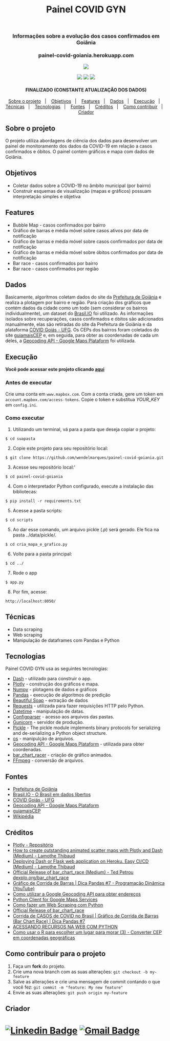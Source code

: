 
<header> 
<h1 align="center">Painel COVID GYN</h1>
</header>

<h3 align="center">
Informações sobre a evolução dos casos confirmados em Goiânia
  <br>  <br>
painel-covid-goiania.herokuapp.com
 </p>
<p align="center">
<img src="https://media.giphy.com/media/RlMjsjnmtp8K5CkgRU/giphy.gif">
 </p>


<p align="center">
<img src="https://img.shields.io/github/repo-size/wendelmarques/mapeamento-medias-enem-folium?color=blueviolet">
<img src="https://img.shields.io/github/languages/count/wendelmarques/mapeamento-medias-enem-folium?color=blueviolet">
<img src="https://img.shields.io/github/followers/wendelmarques?color=blueviolet">

</p>

<h4 align="center"> 
FINALIZADO (CONSTANTE ATUALIZAÇÃO DOS DADOS)
</h4> 

<div align="center">

<p align="center">
  <a href="#about">Sobre o projeto</a>&nbsp;&nbsp;&nbsp;|&nbsp;&nbsp;&nbsp;
  <a href="#objetivos">Objetivos</a>&nbsp;&nbsp;&nbsp;|&nbsp;&nbsp;&nbsp;
  <a href="#features">Features</a>&nbsp;&nbsp;&nbsp;|&nbsp;&nbsp;&nbsp;
  <a href="#dados">Dados</a>&nbsp;&nbsp;&nbsp;|&nbsp;&nbsp;&nbsp;
  <a href="#get">Execução</a>&nbsp;&nbsp;&nbsp;|&nbsp;&nbsp;&nbsp;
  <a href="#tecnicas">Técnicas</a>&nbsp;&nbsp;&nbsp;|&nbsp;&nbsp;&nbsp;
  <a href="#tech">Tecnologias</a>&nbsp;&nbsp;&nbsp;|&nbsp;&nbsp;&nbsp;
  <a href="#fontes">Fontes</a>&nbsp;&nbsp;&nbsp;|&nbsp;&nbsp;&nbsp;
  <a href="#creditos">Créditos</a>&nbsp;&nbsp;&nbsp;|&nbsp;&nbsp;&nbsp;
  <a href="#contribute">Como contribuir</a>&nbsp;&nbsp;&nbsp;|&nbsp;&nbsp;&nbsp;
  <a href="#creator">Criador</a>
</p>
</div>

<a id="about"></a>
## Sobre o projeto
O projeto utiliza abordagens de ciência dos dados para desenvolver um painel de monitoramento dos dados da COVID-19 em relação a casos confirmados e óbitos. O painel contém gráficos e mapa com dados de Goiânia.

<a id="objetivos"></a>
## Objetivos
  - Coletar dados sobre a COVID-19 no âmbito municipal (por bairro)
  - Construir esquemas de visualização (mapas e gráficos) possuam interpretação simples e objetiva
  
<a id="features"></a>
## Features
*    Bubble Map - casos confirmados por bairro
*    Gráfico de barras e média móvel sobre casos ativos por data de notificação
*    Gráfico de barras e média móvel sobre casos confirmados por data de notificação 
*    Gráfico de barras e média móvel sobre óbitos confirmados por data de notificação 
*    Bar race - casos confirmados por bairro
*    Bar race - casos confirmados por região

<a id="dados"></a>
## Dados
Basicamente, algoritmos coletam dados do site da [Prefeitura de Goiânia](https://www.goiania.go.gov.br/) e realiza a plotagem por bairro e região. Para criação dos gráficos que contém dados da cidade como um todo (sem considerar os bairros individualmente), um dataset do [Brasil.IO](https://brasil.io/dataset/covid19/caso/?search=&date=&state=&city=&place_type=&is_last=&city_ibge_code=5208707&order_for_place=) foi utilizado. As informações isolados sobre recuperações, casos confirmados e óbitos são adicionados manualmente, elas são retiradas do site da Prefeitura de Goiânia e da plataforma [COVID Goiás - UFG](https://covidgoias.ufg.br/). Os CEPs dos bairros foram coletados do site [guiamaisCEP](https://cep.guiamais.com.br/) e, em seguida, para obter as coordenadas de cada um deles, a [Geocoding API - Google Maps Plataform](https://developers.google.com/maps/documentation/geocoding/) foi utilizada. 


<a id="get"></a>
## Execução

**Você pode acessar este projeto clicando [aqui](https://painel-covid-goiania.herokuapp.com/)**
### Antes de executar 
Crie uma conta em  ```www.mapbox.com```. Com a conta criada, gere um token em ```account.mapbox.com/access-tokens```. Copie o token e substitua _YOUR_KEY_ em ```config.ini```.

### Como executar

1. Utilizando um terminal, vá para a pasta que deseja copiar o projeto:


```console
$ cd suapasta
```

2. Copie este projeto para seu repositório local:

```console
$ git clone https://github.com/wendelmarques/painel-covid-goiania.git
```

3. Acesse seu repositório local:'

```console
$ cd painel-covid-goiania
```

4. Com o interpretador Python configurado, execute a instalação das bibliotecas:

```console
$ pip install -r requirements.txt
```
5. Acesse a pasta scripts:

```console
$ cd scripts
```
5. Ao dar esse comando, um arquivo pickle (_.p_) será gerado. Ele fica na pasta ../data/pickle/.

```console
$ cd cria_mapa_e_grafico.py
```

6. Volte para a pasta principal:

```console
$ cd ../
```
7. Rode o app
```
$ app.py
```
8. Por fim, acesse:
```
http://localhost:8050/
```

<a id="tecnicas"></a>
## Técnicas
- Data scraping
- Web scraping
- Manipulação de dataframes com Pandas e Python


<a id="tech"></a>
## Tecnologias

Painel COVID GYN usa as seguintes tecnologias:
* [Dash](https://plotly.com/dash/) - utilizado para construir o app.
* [Plotly](https://plotly.com/chart-studio/) - construção dos gráficos e mapa.
* [Numpy](https://numpy.org/) - plotagens de dados e gráficos
* [Pandas](https://pandas.pydata.org/) - execução de algoritmos de predição
* [Beautiful Soap](https://www.crummy.com/software/BeautifulSoup/bs4/doc/) - extração de dados
* [Requests](https://requests.readthedocs.io/en/master/) - utilizada para fazer requisições HTTP pelo Python.
* [Datetime](https://docs.python.org/3/library/datetime.html) - manipulação de datas.
* [Configparser](https://docs.python.org/3/library/configparser.html) - acesso aos arquivos das pastas.
* [Gunicorn](https://gunicorn.org/) - servidor de produção.
* [Pickle](https://docs.python.org/3/library/pickle.html) - The pickle module implements binary protocols for serializing and de-serializing a Python object structure. 
* [os](https://docs.python.org/3/library/os.html) - manipulção de arquivos.
* [Geocoding API - Google Maps Plataform](https://developers.google.com/maps/documentation/geocoding/) - utilizada para obter coordenadas.
* [bar_chart_racer](https://github.com/dexplo/bar_chart_race) - criação de gráfico animados.
* [FFmpeg](https://github.com/dexplo/bar_chart_race) - conversão de arquivos.

<a id="fontes"></a>
## Fontes
*    [Prefeitura de Goiânia](https://www.goiania.go.gov.br/)
*    [Brasil.IO - O Brasil em dados libertos](https://brasil.io/dataset/covid19/caso/?search=&date=&state=&city=&place_type=&is_last=&city_ibge_code=5208707&order_for_place=)
*    [COVID Goiás - UFG](https://covidgoias.ufg.br/)
*    [Geocoding API - Google Maps Plataform](https://developers.google.com/maps/documentation/geocoding/)
*    [guiamaisCEP](https://cep.guiamais.com.br/)
*    [Wikipédia](https://pt.wikipedia.org/wiki/Lista_de_bairros_de_Goi%C3%A2nia)

<a id="creditos"></a>
## Créditos
*    [Plotly - Repositório](https://github.com/plotly/dash-sample-apps/tree/master/apps)
*   [How to create outstanding animated scatter maps with Plotly and Dash (Medium) - Lamothe Thibaud ](https://towardsdatascience.com/how-to-create-animated-scatter-maps-with-plotly-and-dash-f10bb82d357a)
*    [Deploying Dash or Flask web application on Heroku. Easy CI/CD (Medium) - Lamothe Thibaud](https://towardsdatascience.com/deploying-dash-or-flask-web-application-on-heroku-easy-ci-cd-4111da3170b8)
*    [Official Release of bar_chart_race (Medium) - Ted Petrou
dexplo.org/bar_chart_race](https://medium.com/dunder-data/bar-chart-race-python-package-official-release-78a420e182a2)
*    [Gráfico de Corrida de Barras | Dica Pandas #7 - Programação Dinâmica (YouTube)](https://www.youtube.com/watch?v=rIwxjCnvdcY)
*    [Como utilizar a Google Geocoding API para obter endereços](https://www.devmedia.com.br/como-utilizar-a-google-geocoding-api-para-obter-enderecos/36751)
*    [Python Client for Google Maps Services](https://github.com/googlemaps/google-maps-services-python)
* [Como fazer um Web Scraping com Python](https://goomore.com/blog/web-scraping-python/)
* [Official Release of bar_chart_race](https://medium.com/dunder-data/bar-chart-race-python-package-official-release-78a420e182a2)
* [Corrida de CASOS de COVID no Brasil | Gráfico de Corrida de Barras (Bar Chart Race) | Dica Pandas #7](https://www.youtube.com/watch?v=rIwxjCnvdcY)
* [ACESSANDO RECURSOS NA WEB COM PYTHON](https://pythonhelp.wordpress.com/2013/03/12/acessando-recursos-na-web-com-python/)
* [Como usar o R para escolher um lugar para morar (3) - Converter CEP em coordenadas geográficas](https://sillasgonzaga.github.io/2016-11-18-olx3/#:~:text=Obter%20endere%C3%A7o%20a%20partir%20do%20CEP&text=Sabemos%20que%20quanto%20mais%20dados,%2C%20bairro%2C%20cidade%20e%20estado.&text=%C3%89%20necess%C3%A1rio%20juntar%20todas%20as,de%20endere%C3%A7os%20em%20uma%20s%C3%B3)


<a id="contribute"></a>

## Como contribuir para o projeto

1. Faça um **fork** do projeto.
2. Crie uma nova branch com as suas alterações: `git checkout -b my-feature`
3. Salve as alterações e crie uma mensagem de commit contando o que você fez: `git commit -m "feature: My new feature"`
4. Envie as suas alterações: `git push origin my-feature`



<a id="creator"></a>
## Criador


[![Linkedin Badge](https://img.shields.io/badge/-Wendel-blue?style=flat-square&logo=Linkedin&logoColor=white&link=https://www.linkedin.com/in/wendelmarques/)](https://www.linkedin.com/in/wendelmarques/) 
[![Gmail Badge](https://img.shields.io/badge/-wendelmarquesjs@gmail.com-c14438?style=flat-square&logo=Gmail&logoColor=white&link=mailto:wendelmarquesjs@gmail.com)](mailto:wendelmarquesjs)
=======

